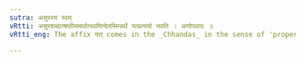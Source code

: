 ```yaml
---
sutra: असुरस्य स्वम्
vRtti: असुरशब्दात्षष्ठीसमर्थात्स्वमित्येतस्मिन्नर्थे यत्प्रत्ययो भवति । अणोपवादः ॥
vRtti_eng: The affix यत् comes in the _Chhandas_ in the sense of 'property', after the word '_asura_' in the 6th case in construction.

---
```

